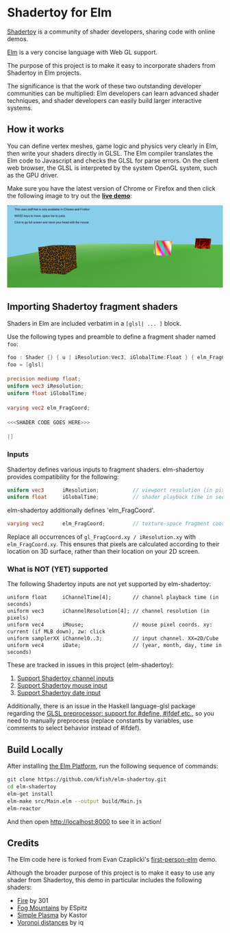 # Shadertoy for Elm

[Shadertoy](http://shadertoy.com/) is a community of shader developers, sharing code
with online demos.

[Elm](http://elm-lang.org/) is a very concise language with Web GL support.

The purpose of this project is to make it easy to incorporate shaders from Shadertoy
in Elm projects.

The significance is that the work of these two outstanding developer communities can
be multiplied: Elm developers can learn advanced shader techniques, and shader
developers can easily build larger interactive systems.

## How it works

You can define vertex meshes, game logic and physics very clearly in Elm, then
write your shaders directly in GLSL. The Elm compiler translates the Elm code to
Javascript and checks the GLSL for parse errors. On the client web browser, the
GLSL is interpreted by the system OpenGL system, such as the GPU driver.

Make sure you have the latest version of Chrome or Firefox and then click the
following image to try out the **[live demo][demo]**:

[![Live Demo](resources/ScreenShot.png)][demo]

[demo]: http://kfish.github.io/elm-shadertoy/

## Importing Shadertoy fragment shaders

Shaders in Elm are included verbatim in a `[glsl| ... ]` block.

Use the following types and preamble to define a fragment shader named `foo`:

```glsl
foo : Shader {} { u | iResolution:Vec3, iGlobalTime:Float } { elm_FragCoord:Vec2 }
foo = [glsl|

precision mediump float;
uniform vec3 iResolution;
uniform float iGlobalTime;

varying vec2 elm_FragCoord;

<<<SHADER CODE GOES HERE>>>

|]
```

### Inputs

Shadertoy defines various inputs to fragment shaders. elm-shadertoy provides
compatibility for the following:


```glsl
uniform vec3      iResolution;           // viewport resolution (in pixels)
uniform float     iGlobalTime;           // shader playback time in seconds
```

elm-shadertoy additionally defines 'elm_FragCoord'.

```glsl
varying vec2      elm_FragCoord;         // texture-space fragment coordinate
```

Replace all occurrences of `gl_FragCoord.xy / iResolution.xy` with `elm_FragCoord.xy`. This
ensures that pixels are calculated according to their location on 3D surface, rather than
their location on your 2D screen.


### What is NOT (YET) supported

The following Shadertoy inputs are not yet supported by elm-shadertoy:

```
uniform float     iChannelTime[4];       // channel playback time (in seconds)
uniform vec3      iChannelResolution[4]; // channel resolution (in pixels)
uniform vec4      iMouse;                // mouse pixel coords. xy: current (if MLB down), zw: click
uniform samplerXX iChannel0..3;          // input channel. XX=2D/Cube
uniform vec4      iDate;                 // (year, month, day, time in seconds)
```

These are tracked in issues in this project (elm-shadertoy):
  1. [Support Shadertoy channel inputs](https://github.com/kfish/elm-shadertoy/issues/1)
  2. [Support Shadertoy mouse input](https://github.com/kfish/elm-shadertoy/issues/2)
  3. [Support Shadertoy date input](https://github.com/kfish/elm-shadertoy/issues/3)

Additionally, there is an issue in the Haskell language-glsl package regarding the
[GLSL preprocessor: support for #define, #ifdef etc.](https://github.com/noteed/language-glsl/issues/4),
so you need to manually preprocess (replace constants by variables,
use comments to select behavior instead of #ifdef).

## Build Locally

After installing [the Elm Platform](https://github.com/elm-lang/elm-platform),
run the following sequence of commands:

```bash
git clone https://github.com/kfish/elm-shadertoy.git
cd elm-shadertoy
elm-get install
elm-make src/Main.elm --output build/Main.js
elm-reactor
```

And then open [http://localhost:8000](http://localhost:8000) to see it in action!

## Credits

The Elm code here is forked from 
Evan Czaplicki's [first-person-elm](https://github.com/evancz/first-person-elm) demo.

Although the broader purpose of this project is to make it easy to use any shader from Shadertoy,
this demo in particular includes the following shaders:

  * [Fire](https://www.shadertoy.com/view/Xsl3zN) by 301
  * [Fog Mountains](https://www.shadertoy.com/view/XdsGD7) by ESpitz
  * [Simple Plasma](https://www.shadertoy.com/view/ldBGRR) by Kastor
  * [Voronoi distances](https://www.shadertoy.com/view/ldl3W8) by iq

